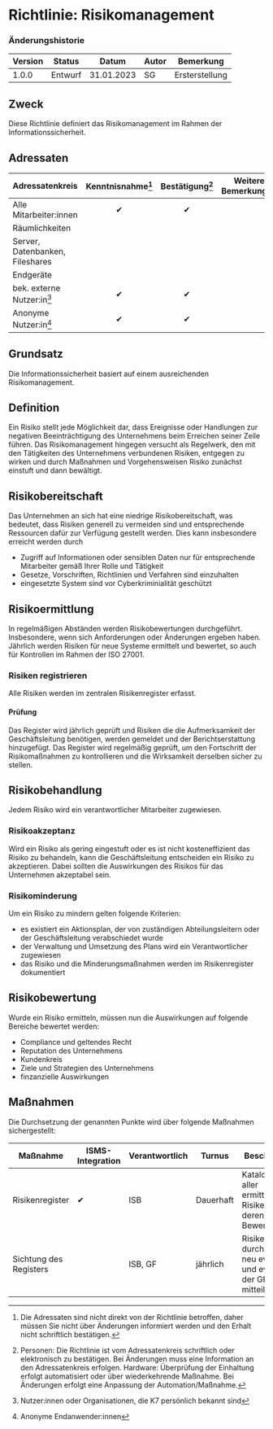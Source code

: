 # Richtlinie: Risikomanagement

### Änderungshistorie

| Version | Status  | Datum      | Autor | Bemerkung      |
| ------- | ------- | ---------- | ----- | -------------- |
| 1.0.0   | Entwurf | 31.01.2023 | SG    | Ersterstellung |

## Zweck

Diese Richtlinie definiert das Risikomanagement im Rahmen der Informationssicherheit.

## Adressaten

| Adressatenkreis                 | Kenntnisnahme[^3] | Bestätigung[^4] | Weitere Bemerkungen |
| ------------------------------- | :---------------: | :-------------: | ------------------- |
| Alle Mitarbeiter:innen          |         ✔         |       ✔         |                     |
| Räumlichkeiten                  |                   |                 |                     |
| Server, Datenbanken, Fileshares |                   |                 |                     |
| Endgeräte                       |                   |                 |                     |
| bek. externe Nutzer:in[^1]      |         ✔         |        ✔        |                     |
| Anonyme Nutzer:in[^2]           |         ✔         |         ✔       |                     |

[^1]: Nutzer:innen oder Organisationen, die K7 persönlich bekannt sind
[^2]: Anonyme Endanwender:innen
[^3]: Die Adressaten sind nicht direkt von der Richtlinie betroffen, daher müssen Sie nicht über Änderungen informiert werden und den Erhalt nicht schriftlich bestätigen.
[^4]: Personen: Die Richtlinie ist vom Adressatenkreis schriftlich oder elektronisch zu bestätigen. Bei Änderungen muss eine Information an den Adressatenkreis erfolgen. Hardware: Überprüfung der Einhaltung erfolgt automatisiert oder über wiederkehrende Maßnahme. Bei Änderungen erfolgt eine Anpassung der Automation/Maßnahme.

## Grundsatz

Die Informationssicherheit basiert auf einem ausreichenden Risikomanagement.

## Definition
Ein Risiko stellt jede Möglichkeit dar, dass Ereignisse oder Handlungen zur negativen Beeinträchtigung des Unternehmens beim Erreichen seiner Zeile führen.
Das Risikomanagement hingegen versucht als Regelwerk, den mit den Tätigkeiten des Unternehmens verbundenen Risiken, entgegen zu wirken und durch Maßnahmen und Vorgehensweisen Risiko zunächst einstuft und dann bewältigt.

## Risikobereitschaft
Das Unternehmen an sich hat eine niedrige Risikobereitschaft, was bedeutet, dass Risiken generell zu vermeiden sind und entsprechende Ressourcen dafür zur Verfügung gestellt werden.
Dies kann insbesondere erreicht werden durch
- Zugriff auf Informationen oder sensiblen Daten nur für entsprechende Mitarbeiter gemäß Ihrer Rolle und Tätigkeit
- Gesetze, Vorschriften, Richtlinien und Verfahren sind einzuhalten
- eingesetzte System sind vor Cyberkriminialität geschützt

## Risikoermittlung
In regelmäßigen Abständen werden Risikobewertungen durchgeführt. Insbesondere, wenn sich Anforderungen oder Änderungen ergeben haben.
Jährlich werden Risiken für neue Systeme ermittelt und bewertet, so auch für Kontrollen im Rahmen der ISO 27001.

### Risiken registrieren
Alle Risiken werden im zentralen Risikenregister erfasst.

#### Prüfung
Das Register wird jährlich geprüft und Risiken die die Aufmerksamkeit der Geschäftsleitung benötigen, werden gemeldet und der Berichtserstattung hinzugefügt.
Das Register wird regelmäßig geprüft, um den Fortschritt der Risikomaßnahmen zu kontrollieren und die Wirksamkeit derselben sicher zu stellen.

## Risikobehandlung
Jedem Risiko wird ein verantwortlicher Mitarbeiter zugewiesen.

### Risikoakzeptanz
Wird ein Risiko als gering eingestuft oder es ist nicht kosteneffizient das Risiko zu behandeln, kann die Geschäftsleitung entscheiden ein Risiko zu akzeptieren.
Dabei sollten die Auswirkungen des Risikos für das Unternehmen akzeptabel sein.

### Risikominderung
Um ein Risiko zu mindern gelten folgende Kriterien:
- es existiert ein Aktionsplan, der von zuständigen Abteilungsleitern oder der Geschäftsleitung verabschiedet wurde
- der Verwaltung und Umsetzung des Plans wird ein Verantwortlicher zugewiesen
- das Risiko und die Minderungsmaßnahmen werden im Risikenregister dokumentiert

## Risikobewertung
Wurde ein Risiko ermitteln, müssen nun die Auswirkungen auf folgende Bereiche bewertet werden:
- Compliance und geltendes Recht
- Reputation des Unternehmens
- Kundenkreis
- Ziele und Strategien des Unternehmens
- finzanzielle Auswirkungen


## Maßnahmen
Die Durchsetzung der genannten Punkte wird über folgende Maßnahmen sichergestellt:

| Maßnahme                           | ISMS-Integration | Verantwortlich           | Turnus        | Beschreibung                                                                                                                                                        |
| ---------------------------------- | ---------------- | ------------------------ | ------------- | ------------------------------------------------------------------------------------------------------------------------------------------------------------------- |
| Risikenregister                    |        ✔         | ISB                      | Dauerhaft      | Katalogisierung aller ermittelnten Risiken und deren Bewertung. |
| Sichtung des Registers             |                  | ISB, GF                  | jährlich       | Risiken durchgehen, neu evaluieren und eventuell der GF mitteilen  |

